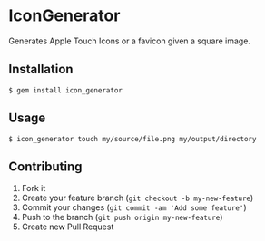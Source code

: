 # IconGenerator

Generates Apple Touch Icons or a favicon given a square image.

## Installation

    $ gem install icon_generator

## Usage

    $ icon_generator touch my/source/file.png my/output/directory

## Contributing

1. Fork it
2. Create your feature branch (`git checkout -b my-new-feature`)
3. Commit your changes (`git commit -am 'Add some feature'`)
4. Push to the branch (`git push origin my-new-feature`)
5. Create new Pull Request
